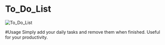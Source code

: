 # To_Do_List
![To_Do_List](https://github.com/Hithysh/To_Do_List/assets/112203644/7fa286c2-4ca7-49a9-9572-96c440609b4b)

#Usage
Simply add your daily tasks and remove them when finished. Useful for your productivity.
